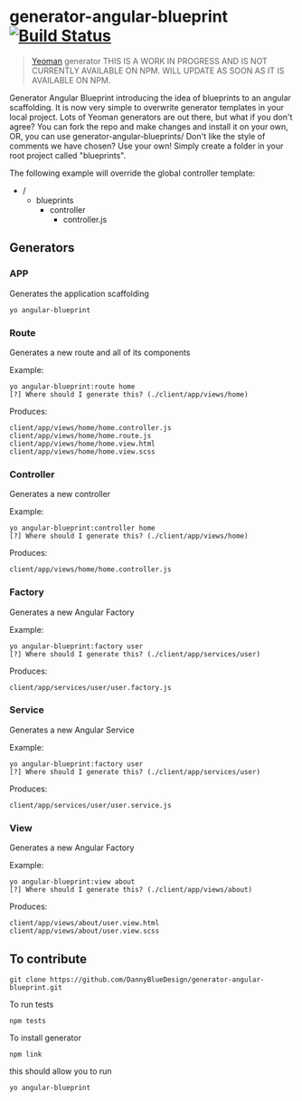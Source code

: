# generator-angular-blueprint [![Build Status](https://secure.travis-ci.org/DannyBlueDesign/generator-angular-blueprint.png?branch=master)](https://travis-ci.org/DannyBlueDesign/generator-angular-blueprint)

> [Yeoman](http://yeoman.io) generator
THIS IS A WORK IN PROGRESS AND IS NOT CURRENTLY AVAILABLE ON NPM. WILL UPDATE AS SOON AS IT IS AVAILABLE ON NPM.

Generator Angular Blueprint introducing the idea of blueprints to an angular scaffolding. It is now very simple to overwrite generator templates in your local project.
Lots of Yeoman generators are out there, but what if you don't agree? You can fork the repo and make changes and install it on your own, OR, you can use generator-angular-blueprints/
Don't like the style of comments we have chosen? Use your own! Simply create a folder in your root project called "blueprints".

The following example will override the global controller template:

* /
  * blueprints
    * controller
      * controller.js

## Generators

### APP

Generates the application scaffolding

```
yo angular-blueprint
```

### Route

Generates a new route and all of its components

Example:
```
yo angular-blueprint:route home
[?] Where should I generate this? (./client/app/views/home)
```
Produces:
```
client/app/views/home/home.controller.js
client/app/views/home/home.route.js
client/app/views/home/home.view.html
client/app/views/home/home.view.scss
```

### Controller

Generates a new controller

Example:
```
yo angular-blueprint:controller home
[?] Where should I generate this? (./client/app/views/home)
```
Produces:
```
client/app/views/home/home.controller.js
```

### Factory

Generates a new Angular Factory

Example:
```
yo angular-blueprint:factory user
[?] Where should I generate this? (./client/app/services/user)
```
Produces:
```
client/app/services/user/user.factory.js
```

### Service

Generates a new Angular Service

Example:
```
yo angular-blueprint:factory user
[?] Where should I generate this? (./client/app/services/user)
```
Produces:
```
client/app/services/user/user.service.js
```

### View

Generates a new Angular Factory

Example:
```
yo angular-blueprint:view about
[?] Where should I generate this? (./client/app/views/about)
```
Produces:
```
client/app/views/about/user.view.html
client/app/views/about/user.view.scss
```

## To contribute
```
git clone https://github.com/DannyBlueDesign/generator-angular-blueprint.git
```

To run tests
```
npm tests
```

To install generator
```
npm link
```

this should allow you to run
```
yo angular-blueprint
```
